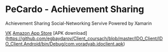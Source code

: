 # PeCardo - Achievement Sharing
Achievement Sharing Social-Networking Servive Powered by Xamarin

[VK](https://vk.com/voradyab)
[Amazon App Store](https://www.amazon.com/dp/B07QYL71FW/ref=apps_sf_sta)
[APK download] (https://github.com/egbaydarov/Client_coursach/blob/master/IDO_Client/IDO_Client.Android/bin/Debug/com.voradyab.idoclient.apk)
